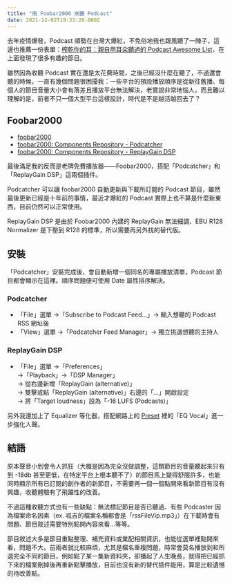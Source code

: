 ```yaml
---
title: "用 Foobar2000 來聽 Podcast"
date: 2021-12-02T19:33:28.000Z
---
```


去年疫情爆發，Podcast 順勢在台灣大爆紅，不免俗地我也跟風聽了一陣子，這邊也推薦一份表單：[榨乾你的耳：親自用耳朵聽過的 Podcast Awesome List](https://medium.com/starrocket/maxine-podcast-awesome-list-5f864deb072b)，在上面發現了很多有趣的節目。

雖然因為收聽 Podcast 實在還是太花費時間，之後已經沒什麼在聽了，不過還會聽的時候，一直有幾個問題很困擾我：一些平台的預設播放順序是從新往舊播、每個人的節目音量大小會有落差且播放平台無法解決，老實說非常地惱人，而且難以理解的是，前者不只一個大型平台這樣設計，時代是不是越活越回去了？

## Foobar2000

- [foobar2000](https://www.foobar2000.org/)
- [foobar2000: Components Repository - Podcatcher](https://www.foobar2000.org/components/view/foo_podcatcher)
- [foobar2000: Components Repository - ReplayGain DSP](https://www.foobar2000.org/components/view/foo_dsp_replaygain)

最後滿足我的反而是老牌免費播放器――Foobar2000，搭配「Podcatcher」和「ReplayGain DSP」這兩個插件。

Podcatcher 可以讓 foobar2000 自動更新與下載所訂閱的 Podcast 節目，雖然最後更新已經是十年前的事情，最近才爆紅的 Podcast 實際上也不算是什麼新東西，目前仍然可以正常使用。

ReplayGain DSP 是由於 Foobar2000 內建的 ReplayGain 無法細調、EBU R128 Normalizer 是下壓到 R128 的標準，所以需要再另外找的替代版。

## 安裝

「Podcatcher」安裝完成後，會自動新增一個同名的專屬播放清單，Podcast 節目都會顯示在這裡。順序問題便可使用 Date 屬性排序解決。

### Podcatcher

- 「File」選單 →「Subscribe to Podcast Feed…」→ 輸入想聽的 Podcast RSS 網址後
- 「View」選單 →「Podcatcher Feed Manager」→ 獨立挑選想聽的主持人

### ReplayGain DSP

- 「File」選單 →「Preferences」
  <br/>→「Playback」→「DSP Manager」
  <br/>→ 從右邊新增「ReplayGain (alternative)」
  <br/>→ 雙擊或點「ReplayGain (alternative)」右邊的「…」開啟設定
  <br/>→ 將「Target loudness」設為「-16 LUFS (Podcasts)」

另外我還加上了 Equalizer 等化器，搭配網路上的 [Preset](https://github.com/LeafG/dotfiles/tree/master/leaf/.foobar2000/Foobar2k%20EQ%20Presets/Equalizer%20Presets) 裡的「EQ Vocal」進一步強化人聲。

## 結語

原本聲音小到會令人抓狂（大概是因為完全沒做調整，這類節目的音量聽起來只有到 -18db 甚至更低，在特定平台上根本聽不了）的節目馬上變得舒服許多，也能同時顯示所有已訂閱的創作者的新節目，不需要再一個一個點開來看新節目有沒有興趣，收聽體驗有了飛躍性的改善。

不過這種收聽方式也有一些缺點：無法標記節目是否已聽過、有些 Podcaster 因為檔案命名因素（ex. 呱吉的檔案名稱都會是「rssFileVip.mp3」）在下載時會有問題、節目敘述需要特別點開內容來看…等等。

節目敘述大多是節目重點整理、補充資料或業配相關資訊，也能從選單裡點開來看，問題不大。前兩者就比較麻煩，尤其是檔名重複問題，時常會莫名播放到和所選完全不同的節目，例如點了某一集新資料夾，卻播起了人生晚長，就得把已經抓下來的檔案刪掉後再重新點擊播放，目前也沒有新的替代插件能用，算是比較遺憾的待改善點。
